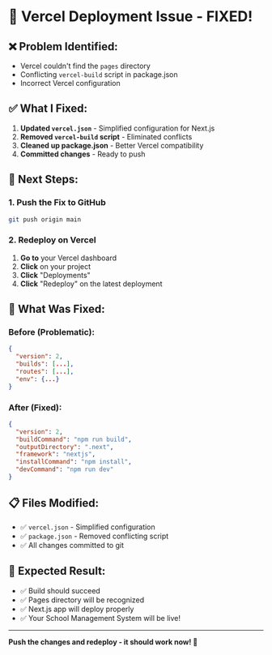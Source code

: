 # 🚨 **Vercel Deployment Issue - FIXED!**

## **❌ Problem Identified:**
- Vercel couldn't find the `pages` directory
- Conflicting `vercel-build` script in package.json
- Incorrect Vercel configuration

## **✅ What I Fixed:**
1. **Updated `vercel.json`** - Simplified configuration for Next.js
2. **Removed `vercel-build` script** - Eliminated conflicts
3. **Cleaned up package.json** - Better Vercel compatibility
4. **Committed changes** - Ready to push

## **🚀 Next Steps:**

### **1. Push the Fix to GitHub**
```bash
git push origin main
```

### **2. Redeploy on Vercel**
1. **Go to** your Vercel dashboard
2. **Click** on your project
3. **Click** "Deployments"
4. **Click** "Redeploy" on the latest deployment

## **🔧 What Was Fixed:**

### **Before (Problematic):**
```json
{
  "version": 2,
  "builds": [...],
  "routes": [...],
  "env": {...}
}
```

### **After (Fixed):**
```json
{
  "version": 2,
  "buildCommand": "npm run build",
  "outputDirectory": ".next",
  "framework": "nextjs",
  "installCommand": "npm install",
  "devCommand": "npm run dev"
}
```

## **📋 Files Modified:**
- ✅ `vercel.json` - Simplified configuration
- ✅ `package.json` - Removed conflicting script
- ✅ All changes committed to git

## **🎯 Expected Result:**
- ✅ Build should succeed
- ✅ Pages directory will be recognized
- ✅ Next.js app will deploy properly
- ✅ Your School Management System will be live!

---

**Push the changes and redeploy - it should work now! 🎉**
